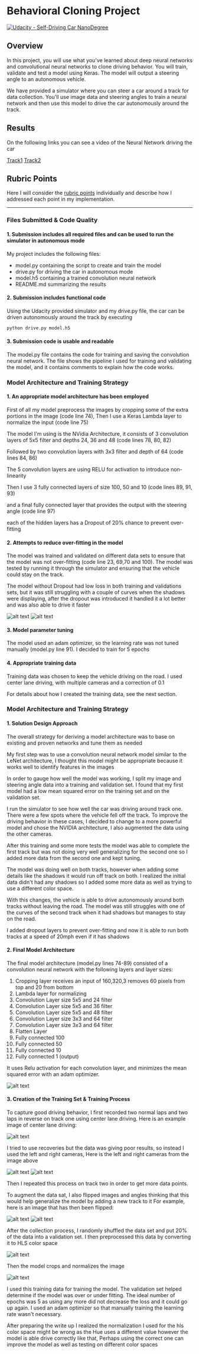 [//]: # (Image References)
[center]: ./examples/center.jpg "Center Image"
[left]: ./examples/left.jpg "Left Image"
[right]: ./examples/right.jpg "Right Image"
[flipped]: ./examples/flipped.jpg "Center Image - Flipped"
[hls]: ./examples/hls.jpg "HLS Image"
[cropped]: ./examples/cropped.jpg "Cropped Image"
[loss]: ./examples/figure_1.png "Loss"
[loss_dropout]: ./examples/figure_2.png  "Loss Dropout"

# Behavioral Cloning Project

[![Udacity - Self-Driving Car NanoDegree](https://s3.amazonaws.com/udacity-sdc/github/shield-carnd.svg)](http://www.udacity.com/drive)

Overview
---
In this project, you will use what you've learned about deep neural networks and convolutional neural networks to clone driving behavior. You will train, validate and test a model using Keras. The model will output a steering angle to an autonomous vehicle.

We have provided a simulator where you can steer a car around a track for data collection. You'll use image data and steering angles to train a neural network and then use this model to drive the car autonomously around the track.

## Results
On the following links you can see a video of the Neural Network driving the car

[Track1](https://youtu.be/nemlJOwIiSs)
[Track2](https://youtu.be/WNQjeuCl7KE)

## Rubric Points
Here I will consider the [rubric points](https://review.udacity.com/#!/rubrics/432/view) individually and describe how I addressed each point in my implementation.  

---
### Files Submitted & Code Quality

#### 1. Submission includes all required files and can be used to run the simulator in autonomous mode

My project includes the following files:
* model.py containing the script to create and train the model
* drive.py for driving the car in autonomous mode
* model.h5 containing a trained convolution neural network
* README.md summarizing the results

#### 2. Submission includes functional code
Using the Udacity provided simulator and my drive.py file, the car can be driven autonomously around the track by executing
```sh
python drive.py model.h5
```

#### 3. Submission code is usable and readable

The model.py file contains the code for training and saving the convolution neural network. The file shows the pipeline I used for training and validating the model, and it contains comments to explain how the code works.

### Model Architecture and Training Strategy

#### 1. An appropriate model architecture has been employed

First of all my model preprocess the images by cropping some of the extra portions in the image (code line 74), Then I use a Keras Lambda layer to normalize the input (code line 75)

The model I'm using is the NVidia Architecture, it consists of 3 convolution layers of 5x5 filter and depths 24, 36 and 48 (code lines 78, 80, 82)

Followed by two convolution layers with 3x3 filter and depth of 64 (code lines 84, 86)

The 5 convolution layers are using RELU for activation to introduce non-linearity

Then I use 3 fully connected layers of size 100, 50 and 10 (code lines 89, 91, 93)

and a final fully connected layer that provides the output with the steering angle (code line 97)

each of the hidden layers has a Dropout of 20% chance to prevent over-fitting

#### 2. Attempts to reduce over-fitting in the model

The model was trained and validated on different data sets to ensure that the model was not over-fitting (code line 23, 69,70 and 100). The model was tested by running it through the simulator and ensuring that the vehicle could stay on the track.

The model without Dropout had low loss in both training and validations sets, but it was still struggling with a couple of curves when the shadows were displaying, after the dropout was introduced it handled it a lot better and was also able to drive it faster

![alt text][loss]
![alt text][loss_dropout]

#### 3. Model parameter tuning

The model used an adam optimizer, so the learning rate was not tuned manually (model.py line 91).
I decided to train for 5 epochs

#### 4. Appropriate training data

Training data was chosen to keep the vehicle driving on the road. I used center lane driving, with multiple cameras and a correction of 0.1

For details about how I created the training data, see the next section.

### Model Architecture and Training Strategy

#### 1. Solution Design Approach

The overall strategy for deriving a model architecture was to base on existing and proven networks and tune them as needed

My first step was to use a convolution neural network model similar to the LeNet architecture, I thought this model might be appropriate because it works well to identify features in the images

In order to gauge how well the model was working, I split my image and steering angle data into a training and validation set. I found that my first model had a low mean squared error on the training set and on the validation set.

I run the simulator to see how well the car was driving around track one. There were a few spots where the vehicle fell off the track. To improve the driving behavior in these cases, I decided to change to a more powerful model and chose the NVIDIA architecture, I also augmented the data using the other cameras.

After this training and some more tests the model was able to complete the first track but was not doing very well generalizing for the second one so I added more data from the second one and kept tuning.

The model was doing well on both tracks, however when adding some details like the shadows it would run off track on both. I realized the initial data didn't had any shadows so I added some more data as well as trying to use a different color space.

With this changes, the vehicle is able to drive autonomously around both tracks without leaving the road. The model was still struggles with one of the curves of the second track when it had shadows but manages to stay on the road.

I added dropout layers to prevent over-fitting and now it is able to run both tracks at a speed of 20mph even if it has shadows

#### 2. Final Model Architecture

The final model architecture (model.py lines 74-89) consisted of a convolution neural network with the following layers and layer sizes:

1. Cropping layer receives an input of 160,320,3 removes 60 pixels from top and 20 from bottom
2. Lambda layer for normalizing
3. Convolution Layer size 5x5 and 24 filter
4. Convolution Layer size 5x5 and 36 filter
5. Convolution Layer size 5x5 and 48 filter
6. Convolution Layer size 3x3 and 64 filter
7. Convolution Layer size 3x3 and 64 filter
8. Flatten Layer
9. Fully connected 100
10. Fully connected 50
11. Fully connected 10
12. Fully connected 1 (output)

It uses Relu activation for each convolution layer, and minimizes the mean squared error with an adam optimizer.

![alt text][loss]


#### 3. Creation of the Training Set & Training Process

To capture good driving behavior, I first recorded two normal laps and two laps in reverse on track one using center lane driving. Here is an example image of center lane driving:

![alt text][center]

I tried to use recoveries but the data was giving poor results, so instead I used the left and right cameras, Here is the left and right cameras from the image above

![alt text][left]
![alt text][right]

Then I repeated this process on track two in order to get more data points.

To augment the data sat, I also flipped images and angles thinking that this would help generalize the model by adding a new track to it
For example, here is an image that has then been flipped:

![alt text][center]
![alt text][flipped]

After the collection process, I randomly shuffled the data set and put 20% of the data into a validation set. I then preprocessed this data by converting it to HLS color space

![alt text][hls]

Then the model crops and normalizes the image

![alt text][cropped]

I used this training data for training the model. The validation set helped determine if the model was over or under fitting. The ideal number of epochs was 5 as using any more did not decrease the loss and it could go up again. I used an adam optimizer so that manually training the learning rate wasn't necessary.

After preparing the write up I realized the normalization I used for the hls color space might be wrong as the Hue uses a different value however the model is able drive correctly like that, Perhaps using the correct one can improve the model as well as testing on different color spaces
